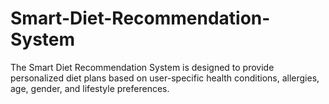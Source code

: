 # Smart-Diet-Recommendation-System
The Smart Diet Recommendation System is designed to provide personalized diet plans based on user-specific health conditions, allergies, age, gender, and lifestyle preferences.
